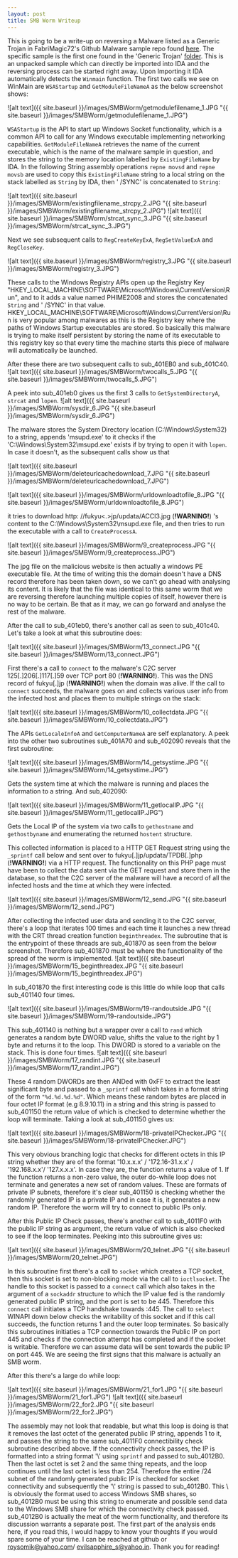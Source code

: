 ```yaml
---
layout: post
title: SMB Worm Writeup
---
```


This is going to be a write-up on reversing a Malware listed as a Generic Trojan in FabriMagic72's Github Malware sample repo found [here](https://github.com/fabrimagic72/malware-samples). The specific sample is the first one found in the 'Generic Trojan' [folder](https://github.com/fabrimagic72/malware-samples/tree/master/Generic%20Trojan).
This is an unpacked sample which can directly be imported into IDA and the reversing process can be started right away. Upon Importing it IDA automatically detects the `Winmain` function. The first two calls we see on WinMain are `WSAStartup` and `GetModuleFileNameA` as the below screenshot shows:

![alt text]({{ site.baseurl }}/images/SMBWorm/getmodulefilename_1.JPG "{{ site.baseurl }}/images/SMBWorm/getmodulefilename_1.JPG")

`WSAStartup` is the API to start up Windows Socket functionality, which is a common API to call for any Windows executable implementing networking capabilities. `GetModuleFileNameA` retrieves the name of the current executable, which is the name of the malware sample in question, and stores the string to the memory location labelled by `ExistingFileName` by IDA. In the following String assembly operations `repne movsd` and `repne movsb` are used to copy this `ExistingFileName` string to a local string on the stack labelled as `String` by IDA, then ' /SYNC' is concatenated to `String`:

![alt text]({{ site.baseurl }}/images/SMBWorm/existingfilename_strcpy_2.JPG "{{ site.baseurl }}/images/SMBWorm/existingfilename_strcpy_2.JPG")
![alt text]({{ site.baseurl }}/images/SMBWorm/strcat_sync_3.JPG "{{ site.baseurl }}/images/SMBWorm/strcat_sync_3.JPG")

Next we see subsequent calls to `RegCreateKeyExA`, `RegSetValueExA` and `RegCloseKey`.

![alt text]({{ site.baseurl }}/images/SMBWorm/registry_3.JPG "{{ site.baseurl }}/images/SMBWorm/registry_3.JPG")

These calls to the Windows Registry APIs open up the Registry Key "HKEY_LOCAL_MACHINE\SOFTWARE\Microsoft\Windows\CurrentVersion\Run", and to it adds a value named PHIME2008 and stores the concatenated `String` and ' /SYNC' in that value. HKEY_LOCAL_MACHINE\SOFTWARE\Microsoft\Windows\CurrentVersion\Run is very popular among malwares as this is the Registry key where the paths of Windows Startup executables are stored. So basically this malware is trying to make itself persistent by storing the name of its executable to this registry key so that every time the machine starts this piece of malware will automatically be launched.

After these there are two subsequent calls to sub_401EB0 and sub_401C40.
![alt text]({{ site.baseurl }}/images/SMBWorm/twocalls_5.JPG "{{ site.baseurl }}/images/SMBWorm/twocalls_5.JPG")

A peek into sub_401eb0 gives us the first 3 calls to `GetSystemDirectoryA`, `strcat` and `lopen`.
![alt text]({{ site.baseurl }}/images/SMBWorm/sysdir_6.JPG "{{ site.baseurl }}/images/SMBWorm/sysdir_6.JPG")



The malware stores the System Directory location (C:\Windows\System32) to a string, appends 'msupd.exe' to it checks if the 'C:\Windows\System32\msupd.exe' exists if by trying to open it with `lopen`. In case it doesn't, as the subsequent calls show us that

![alt text]({{ site.baseurl }}/images/SMBWorm/deleteurlcachedownload_7.JPG "{{ site.baseurl }}/images/SMBWorm/deleteurlcachedownload_7.JPG")

![alt text]({{ site.baseurl }}/images/SMBWorm/urldownloadtofile_8.JPG "{{ site.baseurl }}/images/SMBWorm/urldownloadtofile_8.JPG")

it tries to download http: //fukyu<.>jp/updata/ACCl3.jpg (**!WARNING!**) 's content to the C:\Windows\System32\msupd.exe file, and then tries to run the executable with a call to `CreateProcessA`.

![alt text]({{ site.baseurl }}/images/SMBWorm/9_createprocess.JPG "{{ site.baseurl }}/images/SMBWorm/9_createprocess.JPG")

The jpg file on the malicious website is then actually a windows PE executable file. At the time of writing this the domain doesn't have a DNS record therefore has been taken down, so we can't go ahead with analysing its content. It is likely that the file was identical to this same worm that we are reversing therefore launching multiple copies of itself, however there is no way to be certain. Be that as it may, we can go forward and analyse the rest of the malware.

After the call to sub_401eb0, there's another call as seen to sub_401c40. Let's take a look at what this subroutine does:

![alt text]({{ site.baseurl }}/images/SMBWorm/13_connect.JPG "{{ site.baseurl }}/images/SMBWorm/13_connect.JPG")

First there's a call to `connect` to the malware's C2C server 125[.]206[.]117[.]59 over TCP port 80 (**!WARNING!**). This was the DNS record of fukyu[.]jp (**!WARNING!**) when the domain was alive. If the call to `connect` succeeds, the malware goes on and collects various user info from the infected host and places them to multiple strings on the stack:

![alt text]({{ site.baseurl }}/images/SMBWorm/10_collectdata.JPG "{{ site.baseurl }}/images/SMBWorm/10_collectdata.JPG")

The APIs `GetLocaleInfoA` and `GetComputerNameA` are self explanatory. A peek into the other two subroutines sub_401A70 and sub_402090 reveals that the first subroutine:

![alt text]({{ site.baseurl }}/images/SMBWorm/14_getsystime.JPG "{{ site.baseurl }}/images/SMBWorm/14_getsystime.JPG")

Gets the system time at which the malware is running and places the information to a string. And sub_402090:

![alt text]({{ site.baseurl }}/images/SMBWorm/11_getlocalIP.JPG "{{ site.baseurl }}/images/SMBWorm/11_getlocalIP.JPG")

Gets the Local IP of the system via two calls to `gethostname` and `gethostbyname` and enumerating the returned `hostent` structure.

This collected information is placed to a HTTP GET Request string using the `_sprintf` call below and sent over to fukyu[.]jp/updata/TPDB[.]php (**!WARNING!**) via a HTTP request. The functionality on this PHP page must have been to collect the data sent via the GET request and store them in the database, so that the C2C server of the malware will have a record of all the infected hosts and the time at which they were infected.

![alt text]({{ site.baseurl }}/images/SMBWorm/12_send.JPG "{{ site.baseurl }}/images/SMBWorm/12_send.JPG")

After collecting the infected user data and sending it to the C2C server, there's a loop that iterates 100 times and each time it launches a new thread with the CRT thread creation function `beginthreadex`. The subroutine that is the entrypoint of these threads are sub_401870 as seen from the below screenshot. Therefore sub_401870 must be where the functionality of the spread of the worm is implemented.
![alt text]({{ site.baseurl }}/images/SMBWorm/15_beginthreadex.JPG "{{ site.baseurl }}/images/SMBWorm/15_beginthreadex.JPG")

In sub_401870 the first interesting code is this little do while loop that calls sub_401140 four times. 

![alt text]({{ site.baseurl }}/images/SMBWorm/19-randoutside.JPG "{{ site.baseurl }}/images/SMBWorm/19-randoutside.JPG") 

This sub_401140 is nothing but a wrapper over a call to `rand` which generates a random byte DWORD value, shifts the value to the right by 1 byte and returns it to the loop.
This DWORD is stored to a variable on the stack. This is done four times.
![alt text]({{ site.baseurl }}/images/SMBWorm/17_randint.JPG "{{ site.baseurl }}/images/SMBWorm/17_randint.JPG")

These 4 random DWORDs are then ANDed with 0xFF to extract the least significant byte and passed to a `_sprintf` call which takes in a format string of the form `"%d.%d.%d.%d"`. Which means these random bytes are placed in four octet IP format (e.g 8.9.10.11) in a string and this string is passed to sub_401150 the return value of which is checked to determine whether the loop will terminate. Taking a look at sub_401150 gives us:

![alt text]({{ site.baseurl }}/images/SMBWorm/18-privateIPChecker.JPG "{{ site.baseurl }}/images/SMBWorm/18-privateIPChecker.JPG")

This very obvious branching logic that checks for different octets in this IP string whether they are of the format '10.x.x.x' / '172.16-31.x.x' / '192.168.x.x'/ '127.x.x.x'. In case they are, the function returns a value of 1. If the function returns a non-zero value, the outer do-while loop does not terminate and generates a new set of random values. These are formats of private IP subnets, therefore it's clear sub_401150 is checking whether the randomly generated IP is a private IP and in case it is, it generates a new random IP. Therefore the worm will try to connect to public IPs only.

After this Public IP Check passes, there's another call to sub_4011F0 with the public IP string as argument, the return value of which is also checked to see if the loop terminates. Peeking into this subroutine gives us:

![alt text]({{ site.baseurl }}/images/SMBWorm/20_telnet.JPG "{{ site.baseurl }}/images/SMBWorm/20_telnet.JPG")

In this subroutine first there's a call to `socket` which creates a TCP socket, then this socket is set to non-blocking mode via the call to `ioctlsocket`. The handle to this socket is passed to a `connect` call which also takes in the argument of a `sockaddr` structure to which the IP value fed is the randomly generated public IP string, and the port is set to be 445. Therefore this `connect` call initiates a TCP handshake towards <Public IP>:445. The call to `select` WINAPI down below checks the writability of this socket and if this call succeeds, the function returns 1 and the outer loop terminates. So basically this subroutines initiaties a TCP connection towards the Public IP on port 445 and checks if the connection attempt has completed and if the socket is writable. Therefore we can assume data will be sent towards the public IP on port 445. We are seeing the first signs that this malware is actually an SMB worm.
  
After this there's a large do while loop:

![alt text]({{ site.baseurl }}/images/SMBWorm/21_for1.JPG "{{ site.baseurl }}/images/SMBWorm/21_for1.JPG")
![alt text]({{ site.baseurl }}/images/SMBWorm/22_for2.JPG "{{ site.baseurl }}/images/SMBWorm/22_for2.JPG")

The assembly may not look that readable, but what this loop is doing is that it removes the last octet of the generated public IP string, appends 1 to it, and passes the string to the same sub_4011F0 connectibility check subroutine described above. If the connectivity check passes, the IP is formatted into a string format '\\<public-ip>' using `sprintf` and passed to sub_4012B0. Then the last octet is set 2 and the same thing repeats, and the loop continues until the last octet is less than 254. Therefore the entire /24 subnet of the randomly generated public IP is checked for socket connectivity and subsequently the '\\<public-IP>' string is passed to sub_4012B0. This \\<public-IP> is obviously the format used to access Windows SMB shares, so sub_4012B0 must be using this string to enumerate and possible send data to the Windows SMB share for which the connectivity check passed. sub_4012B0 is actually the meat of the worm functionality, and therefore its discussion warrants a separate post. The first part of the analysis ends here, if you read this, I would happy to know your thoughts if you would spare some of your time. I can be reached at github or roysomik@yahoo.com/ evilsapphire_s@yahoo.in. Thank you for reading!


  

